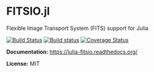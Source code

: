 FITSIO.jl
=========

Flexible Image Transport System (FITS) support for Julia

[docs-latest-img]: https://img.shields.io/badge/docs-latest-blue.svg
[docs-latest-url]: http://juliaastro.github.io/FITSIO.jl/latest/

[docs-stable-img]: https://img.shields.io/badge/docs-stable-blue.svg
[docs-stable-url]: http://juliaastro.github.io/FITSIO.jl/stable/

[![Build Status](https://img.shields.io/travis/JuliaAstro/FITSIO.jl.svg?style=flat-square&label=linux)](https://travis-ci.org/JuliaAstro/FITSIO.jl)
[![Build status](https://img.shields.io/appveyor/ci/kbarbary/fitsio-jl.svg?style=flat-square&label=windows)](https://ci.appveyor.com/project/kbarbary/fitsio-jl/branch/master)
[![Coverage Status](http://img.shields.io/coveralls/JuliaAstro/FITSIO.jl.svg?style=flat-square)](https://coveralls.io/r/JuliaAstro/FITSIO.jl?branch=master)

**Documentation:** https://julia-fitsio.readthedocs.org/

**License:** MIT
